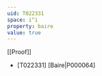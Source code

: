 ```yaml
---
uid: T022331
space: i^i
property: baire
value: true
---
```

[[Proof]]

* [T022331] [Baire|P000064]

